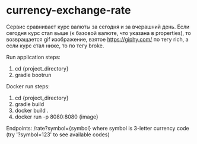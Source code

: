 # currency-exchange-rate

Сервис сравнивает курс валюты за сегодня и за вчерашний день. Если сегодня курс стал выше (к базовой валюте, что указана в properties), то возвращается gif изображение, взятое https://giphy.com/ по тегу rich, а если курс стал ниже, то по тегу broke.


Run application steps:
1. cd {project_directory}
2. gradle bootrun


Docker run steps:
1. cd {project_directory}
2. gradle build
3. docker build .
4. docker run -p 8080:8080 {image}



Endpoints:
/rate?symbol={symbol} where symbol is 3-letter currency code (try '?symbol=123' to see available codes)
